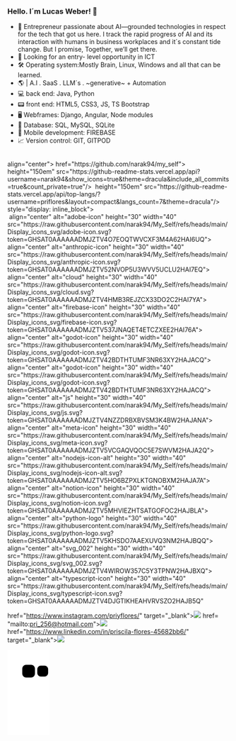 ### Hello. I´m Lucas Weber! 👋


- 🔭 Entrepreneur passionate about AI—grounded technologies in respect for the tech that got us here. I track the rapid progress of AI and its interaction with humans  in business workplaces and it´s constant tide change. But I promise, Together, we’ll get there.
- 🌱 Looking for an entry- level opportunity in ICT  
- 🛠 Operating system:Mostly Brain, Linux, Windows and all that can be learned.
- 🌎 | A.I . SaaS . LLM´s . ~generative~ + Automation  
- 💻 back end: Java, Python 
- 📟 front end: HTML5, CSS3, JS, TS Bootstrap
- 🖥 Webframes: Django, Angular, Node modules 
- 📂 Database: SQL, MySQL, SQLite 
- 📱 Mobile development: FIREBASE 
- 📈 Version control: GIT, GITPOD
##
<div> align="center">
  <a></a> href="https://github.com/narak94/my_self">
  <img> height="150em" src="https://github-readme-stats.vercel.app/api?username=narak94&show_icons=true&theme=dracula&include_all_commits=true&count_private=true"/>
  <img> height="150em" src="https://github-readme-stats.vercel.app/api/top-langs/?username=priflores&layout=compact&langs_count=7&theme=dracula"/>
</div>
  <div></div> style="display: inline_block"><br>
 <img> align="center" alt="adobe-icon" height="30" width="40" src="https://raw.githubusercontent.com/narak94/My_Self/refs/heads/main/Display_icons_svg/adobe-icon.svg?token=GHSAT0AAAAAADMJZTV4O7EOQTWVCXF3M4A62HAI6UQ">
<img> align="center" alt="anthropic-icon" height="30" width="40" src="https://raw.githubusercontent.com/narak94/My_Self/refs/heads/main/Display_icons_svg/anthropic-icon.svg?token=GHSAT0AAAAAADMJZTV52NVOP5U3WVV5UCLU2HAI7EQ">
<img> align="center" alt="cloud" height="30" width="40" src="https://raw.githubusercontent.com/narak94/My_Self/refs/heads/main/Display_icons_svg/cloud.svg?token=GHSAT0AAAAAADMJZTV4HMB3REJZCX33DO2C2HAI7YA">
<img> align="center" alt="firebase-icon" height="30" width="40" src="https://raw.githubusercontent.com/narak94/My_Self/refs/heads/main/Display_icons_svg/firebase-icon.svg?token=GHSAT0AAAAAADMJZTV537JNAQET4ETCZXEE2HAI76A">
<img> align="center" alt="godot-icon" height="30" width="40" src="https://raw.githubusercontent.com/narak94/My_Self/refs/heads/main/Display_icons_svg/godot-icon.svg?token=GHSAT0AAAAAADMJZTV42BDTHTUMF3NR63XY2HAJACQ">
<img> align="center" alt="godot-icon" height="30" width="40" src="https://raw.githubusercontent.com/narak94/My_Self/refs/heads/main/Display_icons_svg/godot-icon.svg?token=GHSAT0AAAAAADMJZTV42BDTHTUMF3NR63XY2HAJACQ">
<img> align="center" alt="js" height="30" width="40" src="https://raw.githubusercontent.com/narak94/My_Self/refs/heads/main/Display_icons_svg/js.svg?token=GHSAT0AAAAAADMJZTV4NZZDRBXBVSM3K4BW2HAJANA">
<img> align="center" alt="meta-icon" height="30" width="40" src="https://raw.githubusercontent.com/narak94/My_Self/refs/heads/main/Display_icons_svg/meta-icon.svg?token=GHSAT0AAAAAADMJZTV5VCGAQVQOC5E7SWVM2HAJA2Q">
<img> align="center" alt="nodejs-icon-alt" height="30" width="40" src="https://raw.githubusercontent.com/narak94/My_Self/refs/heads/main/Display_icons_svg/nodejs-icon-alt.svg?token=GHSAT0AAAAAADMJZTV5HO6BZPXLKTGNOBXM2HAJA7A">
<img> align="center" alt="notion-icon" height="30" width="40" src="https://raw.githubusercontent.com/narak94/My_Self/refs/heads/main/Display_icons_svg/notion-icon.svg?token=GHSAT0AAAAAADMJZTV5MHVIEZHTSATGOFOC2HAJBLA">
<img> align="center" alt="python-logo" height="30" width="40" src="https://raw.githubusercontent.com/narak94/My_Self/refs/heads/main/Display_icons_svg/python-logo.svg?token=GHSAT0AAAAAADMJZTV5KHSDO7AAEXUVQ3NM2HAJBQQ">
<img> align="center" alt="svg_002" height="30" width="40" src="https://raw.githubusercontent.com/narak94/My_Self/refs/heads/main/Display_icons_svg/svg_002.svg?token=GHSAT0AAAAAADMJZTV4WIROW357C5Y3TPNW2HAJBXQ">
<img> align="center" alt="typescript-icon" height="30" width="40" src="https://raw.githubusercontent.com/narak94/My_Self/refs/heads/main/Display_icons_svg/typescript-icon.svg?token=GHSAT0AAAAAADMJZTV4DJGTIKHEAHVRVSZO2HAJB5Q"
  
</div>
<br>
 <div> 
  
  <a></a> href="https://www.instagram.com/priyflores/" target="_blank"><img src="https://img.shields.io/badge/-Instagram-%23E4405F?style=for-the-badge&logo=instagram&logoColor=white" target="_blank"></a>
  <a></a> href= "mailto:pri_256@hotmail.com"><img src="https://img.shields.io/badge/Microsoft_Outlook-0078D4?style=for-the-badge&logo=microsoft-outlook&logoColor=white" target= "_blank"></a>
  <a></a> href="https://www.linkedin.com/in/priscila-flores-45682bb6/" target="_blank"><img src="https://img.shields.io/badge/-LinkedIn-%230077B5?style=for-the-badge&logo=linkedin&logoColor=white" target="_blank"></a> 
   
  ![Snake gif](https://github.com/PriFlores/PriFlores/blob/main/github-contribution-grid-snake.svg)
  </div>

